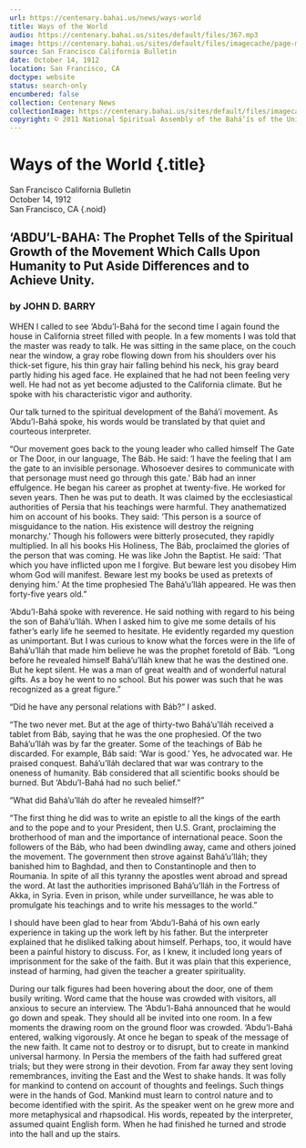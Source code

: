 ```yaml
---
url: https://centenary.bahai.us/news/ways-world
title: Ways of the World
audio: https://centenary.bahai.us/sites/default/files/367.mp3
image: https://centenary.bahai.us/sites/default/files/imagecache/page-main-image/images/press_clippings/10-14-1912%2CSFO%20Bulletin%2C%28Editorial%20Page%29%20Ways%20of%20the%20World%20%28Abdul%20Baha%29_0.png
source: San Francisco California Bulletin
date: October 14, 1912
location: San Francisco, CA
doctype: website
status: search-only
encumbered: false
collection: Centenary News
collectionImage: https://centenary.bahai.us/sites/default/files/imagecache/theme-image/main_image/abdulbaha-overview-small_0.jpg
copyright: © 2011 National Spiritual Assembly of the Bahá’ís of the United States
---
```



# Ways of the World {.title}

San Francisco California Bulletin  
October 14, 1912  
San Francisco, CA
{.noid}  



## ‘ABDU’L-BAHA: The Prophet Tells of the Spiritual Growth of the Movement Which Calls Upon Humanity to Put Aside Differences and to Achieve Unity.

### by JOHN D. BARRY

WHEN I called to see ‘Abdu’l-Bahá for the second time I again found the house in California street filled with people. In a few moments I was told that the master was ready to talk. He was sitting in the same place, on the couch near the window, a gray robe flowing down from his shoulders over his thick-set figure, his thin gray hair falling behind his neck, his gray beard partly hiding his aged face. He explained that he had not been feeling very well. He had not as yet become adjusted to the California climate. But he spoke with his characteristic vigor and authority.

Our talk turned to the spiritual development of the Bahá’í movement. As ‘Abdu’l-Bahá spoke, his words would be translated by that quiet and courteous interpreter.

“Our movement goes back to the young leader who called himself The Gate or The Door, in our language, The Báb. He said: ‘I have the feeling that I am the gate to an invisible personage. Whosoever desires to communicate with that personage must need go through this gate.’ Báb had an inner effulgence. He began his career as prophet at twenty-five. He worked for seven years. Then he was put to death. It was claimed by the ecclesiastical authorities of Persia that his teachings were harmful. They anathematized him on account of his books. They said: ‘This person is a source of misguidance to the nation. His existence will destroy the reigning monarchy.’ Though his followers were bitterly prosecuted, they rapidly multiplied. In all his books His Holiness, The Báb, proclaimed the glories of the person that was coming. He was like John the Baptist. He said: ‘That which you have inflicted upon me I forgive. But beware lest you disobey Him whom God will manifest. Beware lest my books be used as pretexts of denying him.’ At the time prophesied The Bahá’u’lláh appeared. He was then forty-five years old.”

‘Abdu’l-Bahá spoke with reverence. He said nothing with regard to his being the son of Bahá’u’lláh. When I asked him to give me some details of his father’s early life he seemed to hesitate. He evidently regarded my question as unimportant. But I was curious to know what the forces were in the life of Bahá’u’lláh that made him believe he was the prophet foretold of Báb. “Long before he revealed himself Bahá’u’lláh knew that he was the destined one. But he kept silent. He was a man of great wealth and of wonderful natural gifts. As a boy he went to no school. But his power was such that he was recognized as a great figure.”

“Did he have any personal relations with Báb?” I asked.

“The two never met. But at the age of thirty-two Bahá’u’lláh received a tablet from Báb, saying that he was the one prophesied. Of the two Bahá’u’lláh was by far the greater. Some of the teachings of Báb he discarded. For example, Báb said: ‘War is good.’ Yes, he advocated war. He praised conquest. Bahá’u’lláh declared that war was contrary to the oneness of humanity. Báb considered that all scientific books should be burned. But ‘Abdu’l-Bahá had no such belief.”

“What did Bahá’u’lláh do after he revealed himself?”

“The first thing he did was to write an epistle to all the kings of the earth and to the pope and to your President, then U.S. Grant, proclaiming the brotherhood of man and the importance of international peace. Soon the followers of the Báb, who had been dwindling away, came and others joined the movement. The government then strove against Bahá’u’lláh; they banished him to Baghdad, and then to Constantinople and then to Roumania. In spite of all this tyranny the apostles went abroad and spread the word. At last the authorities imprisoned Bahá’u’lláh in the Fortress of Akka, in Syria. Even in prison, while under surveillance, he was able to promulgate his teachings and to write his messages to the world.”

I should have been glad to hear from ‘Abdu’l-Bahá of his own early experience in taking up the work left by his father. But the interpreter explained that he disliked talking about himself. Perhaps, too, it would have been a painful history to discuss. For, as I knew, it included long years of imprisonment for the sake of the faith. But it was plain that this experience, instead of harming, had given the teacher a greater spirituality.

During our talk figures had been hovering about the door, one of them busily writing. Word came that the house was crowded with visitors, all anxious to secure an interview. The ‘Abdu’l-Bahá announced that he would go down and speak. They should all be invited into one room. In a few moments the drawing room on the ground floor was crowded. ‘Abdu’l-Bahá entered, walking vigorously. At once he began to speak of the message of the new faith. It came not to destroy or to disrupt, but to create in mankind universal harmony. In Persia the members of the faith had suffered great trials; but they were strong in their devotion. From far away they sent loving remembrances, inviting the East and the West to shake hands. It was folly for mankind to contend on account of thoughts and feelings. Such things were in the hands of God. Mankind must learn to control nature and to become identified with the spirit. As the speaker went on he grew more and more metaphysical and rhapsodical. His words, repeated by the interpreter, assumed quaint English form. When he had finished he turned and strode into the hall and up the stairs.